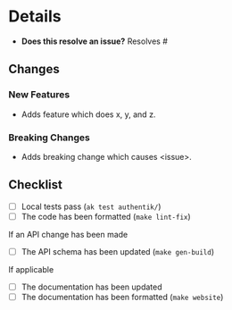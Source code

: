 <!--
👋 Hello there! Welcome.

Please check the [Contributing guidelines](https://github.com/goauthentik/authentik/blob/main/CONTRIBUTING.md#how-can-i-contribute).
-->

# Details

-   **Does this resolve an issue?**
    Resolves #

## Changes

### New Features

-   Adds feature which does x, y, and z.

### Breaking Changes

-   Adds breaking change which causes \<issue\>.

## Checklist

-   [ ] Local tests pass (`ak test authentik/`)
-   [ ] The code has been formatted (`make lint-fix`)

If an API change has been made

-   [ ] The API schema has been updated (`make gen-build`)

If applicable

-   [ ] The documentation has been updated
-   [ ] The documentation has been formatted (`make website`)
